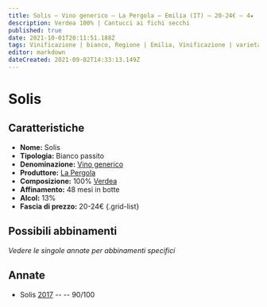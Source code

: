 ```yaml
---
title: Solis – Vino generico – La Pergola – Emilia (IT) – 20-24€ – 4★
description: Verdea 100% | Cantucci ai fichi secchi
published: true
date: 2021-10-01T20:11:51.188Z
tags: Vinificazione | bianco, Regione | Emilia, Vinificazione | varietale, Vinificazione | passito, Valutazioni | 4 stelle, Vitigni | Verdea, Prezzi | 20-24€, Alimento | Cantucci
editor: markdown
dateCreated: 2021-09-02T14:33:13.149Z
---
```


# Solis 

## Caratteristiche
- **Nome:** Solis 
- **Tipologia:** Bianco passito
- **Denominazione:** [Vino generico](/denominazioni/Italia/Vino-generico) 
- **Produttore:** [La Pergola](/produttori/Italia/Emilia/La-Pergola) 
- **Composizione:** 100% [Verdea](/vitigni/Italia/bacca-bianca/verdea)
- **Affinamento:** 48 mesi in botte 
- **Alcol:** 13%
- **Fascia di prezzo:** 20-24€
{.grid-list}

## Possibili abbinamenti
*Vedere le singole annate per abbinamenti specifici*

## Annate
- Solis [2017](/vini/Italia/Emilia/La-Pergola/Solis/2017) -- <span class="star-4"></span> -- 90/100
